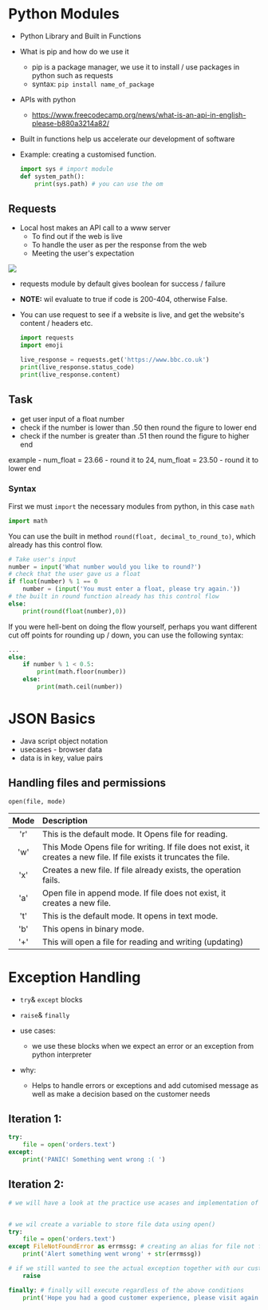# Python Modules
- Python Library and Built in Functions
- What is pip and how do we use it 
    - pip is a package manager, we use it to install / use packages in python such as requests
    - syntax: `pip install name_of_package`
- APIs with python
    - https://www.freecodecamp.org/news/what-is-an-api-in-english-please-b880a3214a82/


- Built in functions help us accelerate our development of software
- Example: creating a customised function. 
    ```python
    import sys # import module
    def system_path():
        print(sys.path) # you can use the om    
    ```
## Requests

- Local host makes an API call to a www server
  - To find out if the web is live
  - To handle the user as per the response from the web
  - Meeting the user's expectation

  

![](https://media.discordapp.net/attachments/767793850529087489/775372333271613460/unknown.png)

- requests module by default gives boolean for success / failure
- __NOTE:__ wil evaluate to true if code is 200-404, otherwise False. 

- You can use request to see if a website is live, and get the website's content / headers etc.
    
    ```python
    import requests
    import emoji

    live_response = requests.get('https://www.bbc.co.uk')
    print(live_response.status_code)
    print(live_response.content)
    ```


## Task
- get user input of a float number
- check if the number is lower than .50 then round the figure to lower end
- check if the number is greater than .51 then round the figure to higher end

example - num_float = 23.66 - round it to 24, num_float = 23.50 - round it to lower end

### Syntax
First we must `import` the necessary modules from python, in this case `math`

```python
import math
```
You can use the built in method `round(float, decimal_to_round_to)`, which already has this control flow.
```python
# Take user's input
number = input('What number would you like to round?')
# check that the user gave us a float
if float(number) % 1 == 0 
    number = (input('You must enter a float, please try again.'))
# the built in round function already has this control flow
else:
    print(round(float(number),0))
```
If you were hell-bent on doing the flow yourself, perhaps you want different cut off points for rounding up / down, you can use the following syntax:

```python
...
else:
    if number % 1 < 0.5:
        print(math.floor(number))
    else:
        print(math.ceil(number))
```

# JSON Basics 
- Java script object notation
- usecases - browser data
- data is in key, value pairs

## Handling files and permissions


`open(file, mode)`

| Mode	 |Description|
| :----: |:----                                                    |
|'r'	 |This is the default mode. It Opens file for reading.       |
|'w'	 |This Mode Opens file for writing.  If file does not exist, it creates a new file. If file exists it truncates the file.|
|'x'	 |Creates a new file. If file already exists, the operation fails.|
|'a'	 |Open file in append mode. If file does not exist, it creates a new file.|
|'t'	 |This is the default mode. It opens in text mode.|
|'b'	 |This opens in binary mode.
|'+'	 |This will open a file for reading and writing (updating)|




# Exception Handling 
- `try`& `except` blocks
- `raise`& `finally`

- use cases:
    - we use these blocks when we expect an error or an exception from python interpreter
- why:
    - Helps to handle errors or exceptions and add cutomised message as well as make a decision based on the customer needs

## Iteration 1:
```python
try:
    file = open('orders.text')
except:
    print('PANIC! Something went wrong :( ')
```


## Iteration 2:
```python
# we will have a look at the practice use acases and implementation of try, except, raise and finally


# we wil create a variable to store file data using open()
try:
    file = open('orders.text')
except FileNotFoundError as errmssg: # creating an alias for file not found error in except block
    print('Alert something went wrong' + str(errmssg))

# if we still wanted to see the actual exception together with our customised message
    raise

finally: # finally will execute regardless of the above conditions
    print('Hope you had a good customer experience, please visit again.')
```
